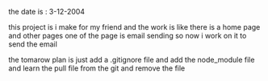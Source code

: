the date is : 3-12-2004


this project is i make for my friend and the work is like there is a home page and other pages one of the page is email sending 
so now i work on it to send the email


the tomarow plan is just add a .gitignore file and add the node_module file and learn the pull file from the git and remove the
file